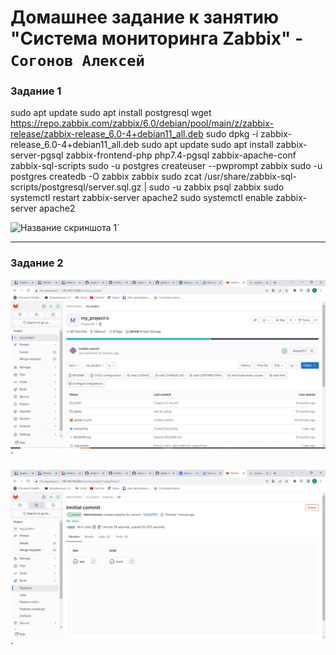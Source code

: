 # Домашнее задание к занятию "Система мониторинга Zabbix" - `Согонов Алексей`

### Задание 1

 sudo apt update
 sudo apt install postgresql
 wget https://repo.zabbix.com/zabbix/6.0/debian/pool/main/z/zabbix-release/zabbix-release_6.0-4+debian11_all.deb
 sudo dpkg -i zabbix-release_6.0-4+debian11_all.deb
 sudo apt update
 sudo apt install zabbix-server-pgsql zabbix-frontend-php php7.4-pgsql zabbix-apache-conf zabbix-sql-scripts
 sudo -u postgres createuser --pwprompt zabbix
 sudo -u postgres createdb -O zabbix zabbix
 sudo zcat /usr/share/zabbix-sql-scripts/postgresql/server.sql.gz | sudo -u zabbix psql zabbix
 sudo systemctl restart zabbix-server apache2
 sudo systemctl enable zabbix-server apache2

![Название скриншота 1](https://github.com/SogonovAN/Zabbix-hw/blob/main/1.JPG)`


---

### Задание 2




![Название скриншота 2](https://github.com/SogonovAN/gitlab-hw/blob/main/2.1.JPG)`

![Название скриншота 3](https://github.com/SogonovAN/gitlab-hw/blob/main/2.2.JPG)`

